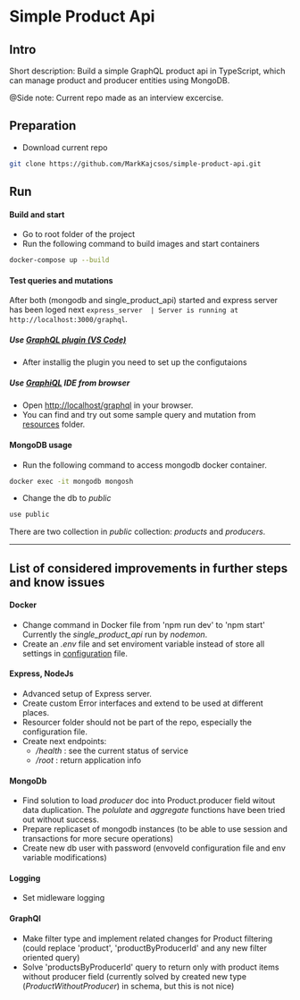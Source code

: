 # Simple Product Api

## Intro

Short description: Build a simple GraphQL product api in TypeScript, which can manage product and producer entities using MongoDB.

@Side note: Current repo made as an interview excercise.

## Preparation

- Download current repo

```bash
git clone https://github.com/MarkKajcsos/simple-product-api.git
```

## Run

#### Build and start

- Go to root folder of the project
- Run the following command to build images and start containers

```bash
docker-compose up --build
```

#### Test queries and mutations

After both (mongodb and single_product_api) started and express server has been loged next `express_server  | Server is running at http://localhost:3000/graphql`.

##### Use [GraphQL plugin (VS Code)](https://marketplace.visualstudio.com/items?itemName=orsenkucher.vscode-graphql)

- After installig the plugin you need to set up the configutaions

##### Use [GraphiQL](https://docs.spring.io/spring-graphql/reference/graphiql.html) IDE from browser

- Open [http://localhost/graphql](http://localhost/graphql) in your browser.
- You can find and try out some sample query and mutation from [resources](./resources/) folder.

#### MongoDB usage

- Run the following command to access mongodb docker container.

```bash
docker exec -it mongodb mongosh
```

- Change the db to _public_

```bash
use public
```

There are two collection in _public_ collection: _products_ and _producers_.

---

## List of considered improvements in further steps and know issues

#### Docker

- Change command in Docker file from 'npm run dev' to 'npm start'
  Currently the _single_product_api_ run by _nodemon_.
- Create an _.env_ file and set enviroment variable instead of store all settings in [configuration](./resources/configuration.yaml) file.

#### Express, NodeJs

- Advanced setup of Express server.
- Create custom Error interfaces and extend to be used at different places.
- Resourcer folder should not be part of the repo, especially the configuration file.
- Create next endpoints:
  - _/health_ : see the current status of service
  - _/root_ : return application info

#### MongoDb

- Find solution to load _producer_ doc into Product.producer field witout data duplication. The _polulate_ and _aggregate_ functions have been tried out without success.
- Prepare replicaset of mongodb instances (to be able to use session and transactions for more secure operations)
- Create new db user with password (envoveld configuration file and env variable modifications)

#### Logging

- Set midleware logging

#### GraphQl

- Make filter type and implement related changes for Product filtering (could replace 'product', 'productByProducerId' and any new filter oriented query)
- Solve 'productsByProducerId' query to return only with product items without producer field (currently solved by created new type (_ProductWithoutProducer_) in schema, but this is not nice)
